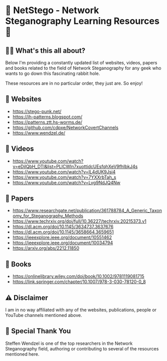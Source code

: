 # 🥷 NetStego - Network Steganography Learning Resources 🥷
## 🤷‍♂️ What's this all about?
Below I'm providing a constantly updated list of websites, videos, papers and books related to the field of Network Steganography for any geek who wants to go down this fascinating rabbit hole.

These resources are in no particular order, they just are. So enjoy!

## 🔗 Websites
* https://stego-punk.net/
* https://ih-patterns.blogspot.com/
* https://patterns.ztt.hs-worms.de/
* https://github.com/cdpxe/NetworkCovertChannels
* https://www.wendzel.de/

## 🎥 Videos
* https://www.youtube.com/watch?v=eDjlQbH_DTI&list=PLlCWln7xuottidcUEsfqhXeV9fhIbkJ4s
* https://www.youtube.com/watch?v=lL4dUK9Jsi4
* https://www.youtube.com/watch?v=7YXXrbTah_s
* https://www.youtube.com/watch?v=Lvg9NdJQ4Nw

## 📜 Papers
* https://www.researchgate.net/publication/361788784_A_Generic_Taxonomy_for_Steganography_Methods
* https://www.techrxiv.org/doi/full/10.36227/techrxiv.20215373.v1
* https://dl.acm.org/doi/10.1145/3634737.3637676
* https://dl.acm.org/doi/10.1145/3658664.3659651
* https://ieeexplore.ieee.org/document/10551462
* https://ieeexplore.ieee.org/document/10034794
* https://arxiv.org/abs/2212.11850

## 📖 Books
* https://onlinelibrary.wiley.com/doi/book/10.1002/9781119081715
* https://link.springer.com/chapter/10.1007/978-3-030-78120-0_8

## ⚠️ Disclaimer
I am in no way affiliated with any of the websites, publications, people or YouTube channels mentioned above.

## 🙏 Special Thank You
Steffen Wendzel is one of the top researchers in the Network Steganography field, authoring or contributing to several of the resources mentioned here.
